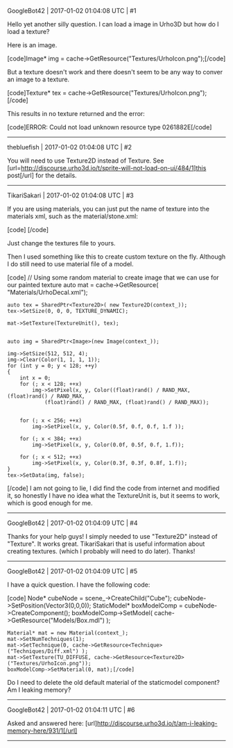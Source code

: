 GoogleBot42 | 2017-01-02 01:04:08 UTC | #1

Hello yet another silly question.  I can load a image in Urho3D but how do I load a texture?

Here is an image.

[code]Image* img = cache->GetResource<Image>("Textures/UrhoIcon.png");[/code]

But a texture doesn't work and there doesn't seem to be any way to conver an image to a texture.

[code]Texture* tex = cache->GetResource<Texture>("Textures/UrhoIcon.png");[/code]

This results in no texture returned and the error:

[code]ERROR: Could not load unknown resource type 0261882E[/code]

-------------------------

thebluefish | 2017-01-02 01:04:08 UTC | #2

You will need to use Texture2D instead of Texture. See [url=http://discourse.urho3d.io/t/sprite-will-not-load-on-ui/484/1]this post[/url] for the details.

-------------------------

TikariSakari | 2017-01-02 01:04:08 UTC | #3

If you are using materials, you can just put the name of texture into the materials xml, such as the material/stone.xml:

[code]
<material>
    <technique name="Techniques/DiffNormalPacked.xml" quality="1" />
    <technique name="Techniques/Diff.xml" quality="0" />
    <texture unit="diffuse" name="Textures/StoneDiffuse.dds" />
    <texture unit="normal" name="Textures/StoneNormal.dds" />
    <parameter name="MatSpecColor" value="0.3 0.3 0.3 16" />
</material>
[/code]

Just change the textures file to yours.

Then I used something like this to create custom texture on the fly. Although I do still need to use material file of a model.

[code]
	// Using some random material to create image that we can use for our painted texture
	auto mat = cache->GetResource<Material>( "Materials/UrhoDecal.xml");

	auto tex = SharedPtr<Texture2D>( new Texture2D(context_));
	tex->SetSize(0, 0, 0, TEXTURE_DYNAMIC);

	mat->SetTexture(TextureUnit(), tex);


	auto img = SharedPtr<Image>(new Image(context_));

	img->SetSize(512, 512, 4);
	img->Clear(Color(1, 1, 1, 1));
	for (int y = 0; y < 128; ++y)
	{
		int x = 0;
		for (; x < 128; ++x)
			img->SetPixel(x, y, Color((float)rand() / RAND_MAX, (float)rand() / RAND_MAX,
				(float)rand() / RAND_MAX, (float)rand() / RAND_MAX));


		for (; x < 256; ++x)
			img->SetPixel(x, y, Color(0.5f, 0.f, 0.f, 1.f ));

		for (; x < 384; ++x)
			img->SetPixel(x, y, Color(0.0f, 0.5f, 0.f, 1.f));

		for (; x < 512; ++x)
			img->SetPixel(x, y, Color(0.3f, 0.3f, 0.8f, 1.f));
	}
	tex->SetData(img, false);


[/code]
I am not going to lie, I did find the code from internet and modified it, so honestly I have no idea what the TextureUnit is, but it seems to work, which is good enough for me.

-------------------------

GoogleBot42 | 2017-01-02 01:04:09 UTC | #4

Thanks for your help guys!  I simply needed to use "Texture2D" instead of "Texture".  It works great.  TikariSakari that is useful information about creating textures. (which I probably will need to do later).  Thanks!

-------------------------

GoogleBot42 | 2017-01-02 01:04:09 UTC | #5

I have a quick question.  I have the following code:

[code]    Node* cubeNode = scene_->CreateChild("Cube");
    cubeNode->SetPosition(Vector3(0,0,0));
    StaticModel* boxModelComp = cubeNode->CreateComponent<StaticModel>();
    boxModelComp->SetModel( cache->GetResource<Model>("Models/Box.mdl") );

    Material* mat = new Material(context_);
    mat->SetNumTechniques(1);
    mat->SetTechnique(0, cache->GetResource<Technique>("Techniques/Diff.xml") );
    mat->SetTexture(TU_DIFFUSE, cache->GetResource<Texture2D>("Textures/UrhoIcon.png"));
    boxModelComp->SetMaterial(0, mat);[/code]

Do I need to delete the old default material of the staticmodel component?  Am I leaking memory?

-------------------------

GoogleBot42 | 2017-01-02 01:04:11 UTC | #6

Asked and answered here: [url]http://discourse.urho3d.io/t/am-i-leaking-memory-here/931/1[/url]

-------------------------


